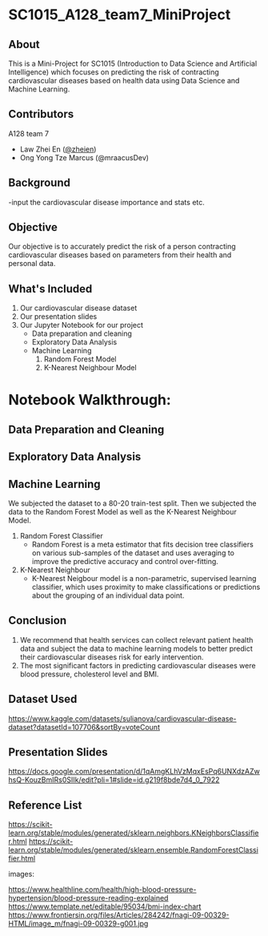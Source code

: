 # SC1015_A128_team7_MiniProject

## About

This is a Mini-Project for SC1015 (Introduction to Data Science and Artificial Intelligence) which focuses on predicting the risk of contracting cardiovascular diseases based on health data using Data Science and Machine Learning.

## Contributors
A128 team 7
- Law Zhei En (<a href="https://github.com/zheien">@zheien</a>)
- Ong Yong Tze Marcus (@mraacusDev)

## Background
-input the cardiovascular disease importance and stats etc.

## Objective
Our objective is to accurately predict the risk of a person contracting cardiovascular diseases based on parameters from their health and personal data.

## What's Included
1. Our cardiovascular disease dataset
2. Our presentation slides
3. Our Jupyter Notebook for our project
    - Data preparation and cleaning
    - Exploratory Data Analysis
    - Machine Learning
      1) Random Forest Model
      2) K-Nearest Neighbour Model

# Notebook Walkthrough:

## Data Preparation and Cleaning

## Exploratory Data Analysis

## Machine Learning
We subjected the dataset to a 80-20 train-test split.
Then we subjected the data to the Random Forest Model as well as the K-Nearest Neighbour Model.
1. Random Forest Classifier
    - Random Forest is a meta estimator that fits decision tree classifiers on various sub-samples of the dataset and uses averaging to improve the predictive accuracy and control over-fitting.
2. K-Nearest Neighbour
    - K-Nearest Neigbour model is a non-parametric, supervised learning classifier, which uses proximity to make classifications or predictions about the grouping of an individual data point.


## Conclusion
1. We recommend that health services can collect relevant patient health data and subject the data to machine learning models to better predict their cardiovascular diseases risk for early intervention. 
2. The most significant factors in predicting cardiovascular diseases were blood pressure, cholesterol level and BMI.


## Dataset Used
https://www.kaggle.com/datasets/sulianova/cardiovascular-disease-dataset?datasetId=107706&sortBy=voteCount

## Presentation Slides
https://docs.google.com/presentation/d/1qAmgKLhVzMqxEsPq6UNXdzAZwhsQ-KouzBmIRs0SIIk/edit?pli=1#slide=id.g219f8bde7d4_0_7922

## Reference List
https://scikit-learn.org/stable/modules/generated/sklearn.neighbors.KNeighborsClassifier.html
https://scikit-learn.org/stable/modules/generated/sklearn.ensemble.RandomForestClassifier.html

images:

https://www.healthline.com/health/high-blood-pressure-hypertension/blood-pressure-reading-explained
https://www.template.net/editable/95034/bmi-index-chart
https://www.frontiersin.org/files/Articles/284242/fnagi-09-00329-HTML/image_m/fnagi-09-00329-g001.jpg

